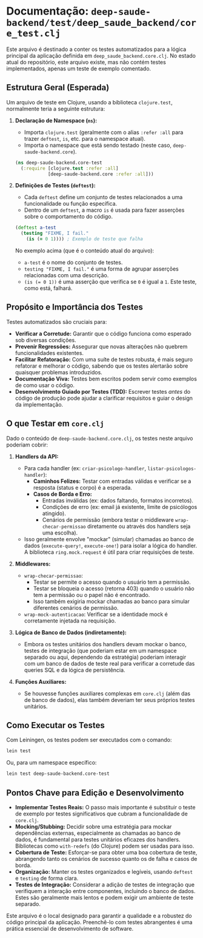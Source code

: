 # Documentação: `deep-saude-backend/test/deep_saude_backend/core_test.clj`

Este arquivo é destinado a conter os testes automatizados para a lógica principal da aplicação definida em `deep_saude_backend.core.clj`. No estado atual do repositório, este arquivo existe, mas não contém testes implementados, apenas um teste de exemplo comentado.

## Estrutura Geral (Esperada)

Um arquivo de teste em Clojure, usando a biblioteca `clojure.test`, normalmente teria a seguinte estrutura:

1.  **Declaração de Namespace (`ns`):**
    *   Importa `clojure.test` (geralmente com o alias `:refer :all` para trazer `deftest`, `is`, etc. para o namespace atual).
    *   Importa o namespace que está sendo testado (neste caso, `deep-saude-backend.core`).

    ```clojure
    (ns deep-saude-backend.core-test
      (:require [clojure.test :refer :all]
                [deep-saude-backend.core :refer :all]))
    ```

2.  **Definições de Testes (`deftest`):**
    *   Cada `deftest` define um conjunto de testes relacionados a uma funcionalidade ou função específica.
    *   Dentro de um `deftest`, a macro `is` é usada para fazer asserções sobre o comportamento do código.

    ```clojure
    (deftest a-test
      (testing "FIXME, I fail."
        (is (= 0 1)))) ; Exemplo de teste que falha
    ```
    No exemplo acima (que é o conteúdo atual do arquivo):
    *   `a-test` é o nome do conjunto de testes.
    *   `testing "FIXME, I fail."` é uma forma de agrupar asserções relacionadas com uma descrição.
    *   `(is (= 0 1))` é uma asserção que verifica se `0` é igual a `1`. Este teste, como está, falhará.

## Propósito e Importância dos Testes

Testes automatizados são cruciais para:

*   **Verificar a Corretude:** Garantir que o código funciona como esperado sob diversas condições.
*   **Prevenir Regressões:** Assegurar que novas alterações não quebrem funcionalidades existentes.
*   **Facilitar Refatoração:** Com uma suíte de testes robusta, é mais seguro refatorar e melhorar o código, sabendo que os testes alertarão sobre quaisquer problemas introduzidos.
*   **Documentação Viva:** Testes bem escritos podem servir como exemplos de como usar o código.
*   **Desenvolvimento Guiado por Testes (TDD):** Escrever testes *antes* do código de produção pode ajudar a clarificar requisitos e guiar o design da implementação.

## O que Testar em `core.clj`

Dado o conteúdo de `deep-saude-backend.core.clj`, os testes neste arquivo poderiam cobrir:

1.  **Handlers da API:**
    *   Para cada handler (ex: `criar-psicologo-handler`, `listar-psicologos-handler`):
        *   **Caminhos Felizes:** Testar com entradas válidas e verificar se a resposta (status e corpo) é a esperada.
        *   **Casos de Borda e Erro:**
            *   Entradas inválidas (ex: dados faltando, formatos incorretos).
            *   Condições de erro (ex: email já existente, limite de psicólogos atingido).
            *   Cenários de permissão (embora testar o middleware `wrap-checar-permissao` diretamente ou através dos handlers seja uma escolha).
    *   Isso geralmente envolve "mockar" (simular) chamadas ao banco de dados (`execute-query!`, `execute-one!`) para isolar a lógica do handler. A biblioteca `ring.mock.request` é útil para criar requisições de teste.

2.  **Middlewares:**
    *   `wrap-checar-permissao`:
        *   Testar se permite o acesso quando o usuário tem a permissão.
        *   Testar se bloqueia o acesso (retorna 403) quando o usuário não tem a permissão ou o papel não é encontrado.
        *   Isso também exigiria mockar chamadas ao banco para simular diferentes cenários de permissão.
    *   `wrap-mock-autenticacao`: Verificar se a identidade mock é corretamente injetada na requisição.

3.  **Lógica de Banco de Dados (indiretamente):**
    *   Embora os testes unitários dos handlers devam mockar o banco, testes de integração (que poderiam estar em um namespace separado ou aqui, dependendo da estratégia) poderiam interagir com um banco de dados de teste real para verificar a corretude das queries SQL e da lógica de persistência.

4.  **Funções Auxiliares:**
    *   Se houvesse funções auxiliares complexas em `core.clj` (além das de banco de dados), elas também deveriam ter seus próprios testes unitários.

## Como Executar os Testes

Com Leiningen, os testes podem ser executados com o comando:

```bash
lein test
```

Ou, para um namespace específico:

```bash
lein test deep-saude-backend.core-test
```

## Pontos Chave para Edição e Desenvolvimento

*   **Implementar Testes Reais:** O passo mais importante é substituir o teste de exemplo por testes significativos que cubram a funcionalidade de `core.clj`.
*   **Mocking/Stubbing:** Decidir sobre uma estratégia para mockar dependências externas, especialmente as chamadas ao banco de dados, é fundamental para testes unitários eficazes dos handlers. Bibliotecas como `with-redefs` (do Clojure) podem ser usadas para isso.
*   **Cobertura de Teste:** Esforçar-se para obter uma boa cobertura de teste, abrangendo tanto os cenários de sucesso quanto os de falha e casos de borda.
*   **Organização:** Manter os testes organizados e legíveis, usando `deftest` e `testing` de forma clara.
*   **Testes de Integração:** Considerar a adição de testes de integração que verifiquem a interação entre componentes, incluindo o banco de dados. Estes são geralmente mais lentos e podem exigir um ambiente de teste separado.

Este arquivo é o local designado para garantir a qualidade e a robustez do código principal da aplicação. Preenchê-lo com testes abrangentes é uma prática essencial de desenvolvimento de software.

